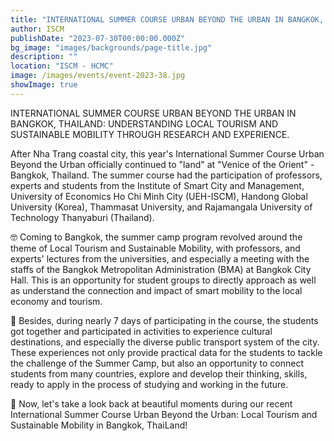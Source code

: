 ```yaml
---
title: "INTERNATIONAL SUMMER COURSE URBAN BEYOND THE URBAN IN BANGKOK, THAILAND: UNDERSTANDING LOCAL TOURISM AND SUSTAINABLE MOBILITY THROUGH RESEARCH AND EXPERIENCE."
author: ISCM
publishDate: "2023-07-30T00:00:00.000Z"
bg_image: "images/backgrounds/page-title.jpg"
description: "" 
location: "ISCM - HCMC"
image: /images/events/event-2023-38.jpg
showImage: true
---
```

INTERNATIONAL SUMMER COURSE URBAN BEYOND THE URBAN IN BANGKOK, THAILAND: UNDERSTANDING LOCAL TOURISM AND SUSTAINABLE MOBILITY THROUGH RESEARCH AND EXPERIENCE.

After Nha Trang coastal city, this year's International Summer Course Urban Beyond the Urban officially continued to "land" at "Venice of the Orient" - Bangkok, Thailand. The summer course had the participation of professors, experts and students from the Institute of Smart City and Management, University of Economics Ho Chi Minh City (UEH-ISCM), Handong Global University (Korea), Thammasat University, and Rajamangala University of Technology Thanyaburi (Thailand).

🤓 Coming to Bangkok, the summer camp program revolved around the theme of Local Tourism and Sustainable Mobility, with professors, and experts' lectures from the universities, and especially a meeting with the staffs of the Bangkok Metropolitan Administration (BMA) at Bangkok City Hall. This is an opportunity for student groups to directly approach as well as understand the connection and impact of smart mobility to the local economy and tourism.

🥳 Besides, during nearly 7 days of participating in the course, the students got together and participated in activities to experience cultural destinations, and especially the diverse public transport system of the city. These experiences not only provide practical data for the students to tackle the challenge of the Summer Camp, but also an opportunity to connect students from many countries, explore and develop their thinking, skills, ready to apply in the process of studying and working in the future.

👏 Now, let's take a look back at beautiful moments during our recent International Summer Course Urban Beyond the Urban: Local Tourism and Sustainable Mobility in Bangkok, ThaiLand!


